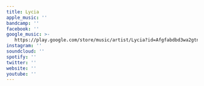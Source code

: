 ```yaml
---
title: Lycia
apple_music: ''
bandcamp: ''
facebook: ''
google_music: >-
   https://play.google.com/store/music/artist/Lycia?id=Afgfabdbd3wa2gtnmtxdcqny4ia
instagram: ''
soundcloud: ''
spotify: ''
twitter: ''
website: ''
youtube: ''
---
```

